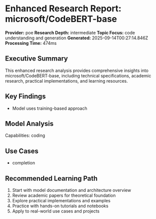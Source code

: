 # Enhanced Research Report: microsoft/CodeBERT-base

**Provider:** poe
**Research Depth:** intermediate
**Topic Focus:** code understanding and generation
**Generated:** 2025-09-14T00:27:14.846Z
**Processing Time:** 474ms

## Executive Summary

This enhanced research analysis provides comprehensive insights into microsoft/CodeBERT-base, including technical specifications, academic research, practical implementations, and learning resources.

## Key Findings

- Model uses training-based approach

## Model Analysis

Capabilities: coding

## Use Cases

- completion

## Recommended Learning Path

1. Start with model documentation and architecture overview
2. Review academic papers for theoretical foundation
3. Explore practical implementations and examples
4. Practice with hands-on tutorials and notebooks
5. Apply to real-world use cases and projects

